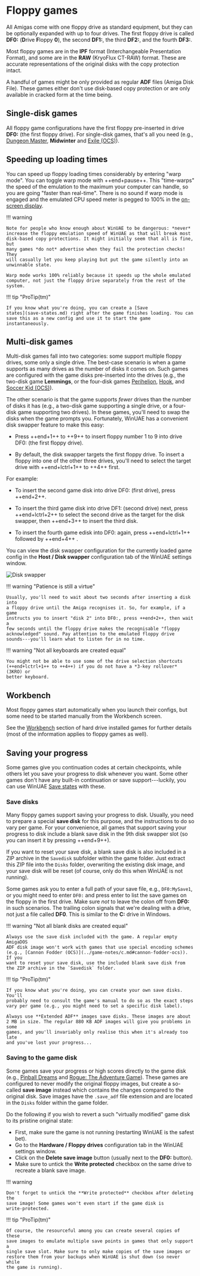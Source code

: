 # Floppy games

All Amigas come with one floppy drive as standard equipment, but they can be
optionally expanded with up to four drives. The first floppy drive is called
**DF0:** (**D**rive **F**loppy **0**), the second **DF1:**, the third
**DF2:**, and the fourth **DF3:**.

Most floppy games are in the **IPF** format (Interchangeable Presentation
Format), and some are in the **RAW** (KryoFlux CT-RAW) format. These are
accurate representations of the original disks with the copy protection
intact.

A handful of games might be only provided as regular **ADF** files (Amiga Disk
File). These games either don't use disk-based copy protection or are only
available in cracked form at the time being.


## Single-disk games

All floppy game configurations have the first floppy pre-inserted in drive
**DF0:** (the first floppy drive). For single-disk games, that's all you need
(e.g., [Dungeon Master](../game-notes/d.md#dungeon-master-v36), **Midwinter** and
[Exile (OCS)](../game-notes/e-f.md#exile-ocs)).


## Speeding up loading times

You can speed up floppy loading times considerably by entering "warp mode".
You can toggle warp mode with ++end+pause++. This "time-warps" the speed of
the emulation to the maximum your computer can handle, so you are going
"faster than real-time". There is no sound if warp mode is engaged and the
emulated CPU speed meter is pegged to 100% in the [on-screen
display](getting-started.md#on-screen-display).

!!! warning

    Note for people who know enough about WinUAE to be dangerous: *never*
    increase the floppy emulation speed of WinUAE as that will break most
    disk-based copy protections. It might initially seem that all is fine, but
    many games *do not* advertise when they fail the protection checks! They
    will casually let you keep playing but put the game silently into an
    unwinnable state.

    Warp mode works 100% reliably because it speeds up the whole emulated
    computer, not just the floppy drive separately from the rest of the
    system.

!!! tip "ProTip(tm)"

    If you know what you're doing, you can create a [Save
    states](save-states.md) right after the game finishes loading. You can
    save this as a new config and use it to start the game instantaneously.


## Multi-disk games

Multi-disk games fall into two categories: some support multiple floppy
drives, some only a single drive. The best-case scenario is when a game
supports as many drives as the number of disks it comes on. Such games are
configured with the game disks pre-inserted into the drives (e.g., the
two-disk game **Lemmings**, or the four-disk games
[Perihelion](../game-notes/p.md#perihelion), [Hook](../game-notes/g-j.md#hook), and
[Soccer Kid (OCS)](../game-notes/s.md#soccer-kid-ocs)).

The other scenario is that the game supports *fewer* drives than the number of
disks it has (e.g., a two-disk game supporting a single drive, or a four-disk
game supporting two drives). In these games, you'll need to swap the disks
when the game prompts you. Fortunately, WinUAE has a convenient disk swapper
feature to make this easy:

- Press ++end+1++ to ++9++ to insert floppy number 1 to 9 into drive
  DF0: (the first floppy drive).

- By default, the disk swapper targets the first floppy drive. To insert a
  floppy into one of the other three drives, you'll need to select the target
  drive with ++end+lctrl+1++ to ++4++ first.

For example:

- To insert the second game disk into drive DF0: (first drive), press ++end+2++.

- To insert the third game disk into drive DF1: (second drive) next, press
  ++end+lctrl+2++ to select the second drive as the target for the disk
  swapper, then ++end+3++ to insert the third disk.

- To insert the fourth game edisk into DF0: again, press ++end+lctrl+1++
  followed by ++end+4++ .

You can view the disk swapper configuration for the currently loaded game
config in the **Host / Disk swapper** configuration tab of the WinUAE
settings window.

![Disk swapper](img/disk-swapper.png)

!!! warning "Patience is still a virtue"

    Usually, you'll need to wait about two seconds after inserting a disk into
    a floppy drive until the Amiga recognises it. So, for example, if a game
    instructs you to insert "disk 2" into DF0:, press ++end+2++, then wait a
    few seconds until the floppy drive makes the recognisable "floppy
    acknowledged" sound. Pay attention to the emulated floppy drive
    sounds---you'll learn what to listen for in no time.


!!! warning "Not all keyboards are created equal"

    You might not be able to use some of the drive selection shortcuts
    (++end+lctrl+1++ to ++4++) if you do not have a *3-key rollover* (3KRO) or
    better keyboard.


## Workbench

Most floppy games start automatically when you launch their configs, but
some need to be started manually from the Workbench screen.

See the [Workbench](hard-drive-games.md#workbench) section of hard drive
installed games for further details (most of the information applies to floppy
games as well).


## Saving your progress

Some games give you continuation codes at certain checkpoints, while others
let you save your progress to disk whenever you want. Some other games don't
have any built-in continuation or save support---luckily, you can use WinUAE
[Save states](save-states.md) with these.

### Save disks

Many floppy games support saving your progress to disk. Usually, you need to
prepare a special **save disk** for this purpose, and the instructions to do
so vary per game. For your convenience, all games that support saving your
progress to disk include a blank save disk in the 9th disk swapper slot (so
you can insert it by pressing ++end+9++).

If you want to reset your save disk, a blank save disk is also included in a
ZIP archive in the `Savedisk` subfolder within the game folder. Just extract
this ZIP file into the `Disks` folder, overwriting the existing disk image,
and your save disk will be reset (of course, only do this when WinUAE is not
running).

Some games ask you to enter a full path of your save file, e.g.,
`DF0:MySave1`, or you might need to enter `DF0:` and press enter to list
the save games on the floppy in the first drive. Make sure *not* to leave the
colon off from **DF0:** in such scenarios. The trailing colon signals that
we're dealing with a drive, not just a file called **DF0**. This is similar to
the **C:** drive in Windows.

!!! warning "Not all blank disks are created equal"

    Always use the save disk included with the game. A regular empty AmigaDOS
    ADF disk image won't work with games that use special encoding schemes
    (e.g., [Cannon Fodder (OCS)](../game-notes/c.md#cannon-fodder-ocs)). If you
    want to reset your save disk, use the included blank save disk from
    the ZIP archive in the `Savedisk` folder.

!!! tip "ProTip(tm)"

    If you know what you're doing, you can create your own save disks. You'll
    probably need to consult the game's manual to do so as the exact steps
    vary per game (e.g., you might need to set a specific disk label).

    Always use **Extended ADF** images save disks. These images are about
    2 MB in size. The regular 880 KB ADF images will give you problems in some
    games, and you'll invariably only realise this when it's already too late
    and you've lost your progress...


### Saving to the game disk

Some games save your progress or high scores directly to the game disk (e.g.,
[Pinball Dreams](../game-notes/p.md#pinball-dreams) and [Rogue: The Adventure
Game](../game-notes/q-r.md#rogue-the-adventure-game)). These games are configured
to never modify the original floppy images, but create a so-called **save
image** instead which contains the changes compared to the original disk. Save
images have the `.save_adf` file extension and are located in the `Disks`
folder within the game folder.

Do the following if you wish to revert a such "virtually modified" game disk
to its pristine original state:

- First, make sure the game is not running (restarting WinUAE is the safest
  bet).
- Go to the **Hardware / Floppy drives** configuration tab in the WinUAE
  settings window.
- Click on the **Delete save image** button (usually next to the **DF0:**
  button).
- Make sure to untick the **Write protected** checkbox on the same drive to
  recreate a blank save image.

!!! warning

    Don't forget to untick the **Write protected** checkbox after deleting the
    save image! Some games won't even start if the game disk is
    write-protected.


!!! tip "ProTip(tm)"

    Of course, the resourceful among you can create several copies of these
    save images to emulate multiple save points in games that only support a
    single save slot. Make sure to only make copies of the save images or
    restore them from your backups when WinUAE is shut down (so never while
    the game is running).
